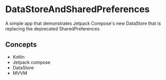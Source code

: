 # DataStoreAndSharedPreferences

A simple app that demonstrates Jetpack Compose's new DataStore that is replacing the deprecated SharedPreferences

## Concepts 

  * Kotlin
  * Jetpack compose
  * DataStore
  * MVVM
